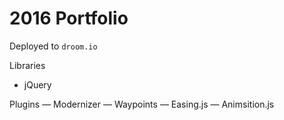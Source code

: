 # 2016 Portfolio
Deployed to `droom.io` 

Libraries
- jQuery

Plugins
— Modernizer
— Waypoints
— Easing.js
— Animsition.js
